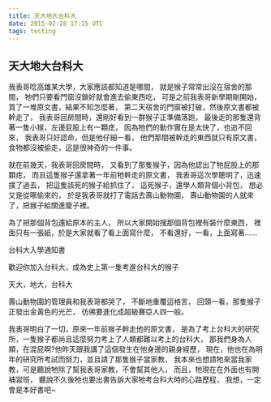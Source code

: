 ```yaml
---
title: 天大地大台科大
date: 2015-02-28 17:15 UTC
tags: testing
---
```

<h2>天大地大台科大</h2>
我表哥唸高雄某大學，大家應該都知道是哪間，
就是猴子常常出沒在宿舍的那間，
牠們只要看門窗沒鎖好就會進去偷東西吃，
可是之前我表哥新學期剛開始，
買了一堆原文書，結果不知怎麼著，
第二天宿舍的門窗被打破，然後原文書都被幹走了，
我表哥回房間時，還剛好看到一群猴子正準備落跑，
最後走的那隻還背著一隻小猴，左邊屁股上有一顆痣，
因為牠們的動作實在是太快了，也追不回來，
我表哥只好認命，但是他仔細一看，
他們那間被幹走的東西就只有原文書，
食物都沒被偷走，這是很神奇的一件事。


就在前幾天，我表哥回房間時，
又看到了那隻猴子，因為他認出了牠屁股上的那顆痣，
而且這隻猴子還拿著一年前牠幹走的原文書，
我表哥這次學聰明了，迅速撲了過去，
把這隻該死的猴子給抓住了，
這死猴子，還學人類背個小背包，
想必又是從哪偷來的，
於是我表哥就打了電話去壽山動物園，
壽山動物園的人就來了，把猴子給關進籠子裡。

為了把那個背包還給原本的主人，
所以大家開始搜那個背包裡有裝什麼東西，
裡面只有一張紙，於是大家就看了看上面寫什麼，
不看還好，一看，上面寫著......








台科大入學通知書

歡迎你加入台科大，成為史上第一隻考進台科大的猴子

天大，地大，台科大

壽山動物園的管理員和我表哥都哭了，
不斷地重覆這格言，
回頭一看，那隻猴子正發出金黃色的光芒，
彷彿要進化成超級賽亞人四一般。

我表哥明白了一切，原來一年前猴子幹走他的原文書，
是為了考上台科大的研究所，一隻猴子都尚且這麼努力考上了人類都難以考上的台科大，
那我們身為人類，在混屁啊?他昨天跟我講了這個發生在他身邊的親身經歷，
現在，他也在為明年的研究所考試而努力，並且請了那隻猴子當家教，
我本來也想請牠來當我家教，可是聽說牠除了幫我表哥家教，不會幫其他人，
而且，牠現在在外面也有開補習班，
聽說不久後牠也要出書告訴大家牠考台科大時的心路歷程，
我想，一定會是本好書吧~
